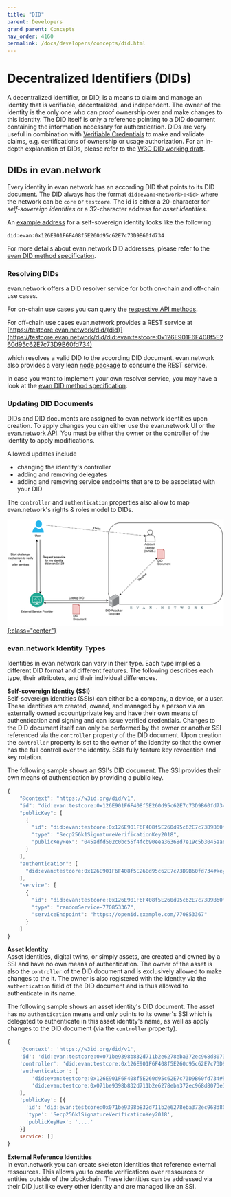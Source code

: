 ```yaml
---
title: "DID"
parent: Developers
grand_parent: Concepts
nav_order: 4160
permalink: /docs/developers/concepts/did.html
---
```


# Decentralized Identifiers (DIDs)
A decentralized identifier, or DID, is a means to claim and manage an identity that is verifiable, decentralized, and independent.
The owner of the identity is the only one who can proof ownership over and make changes to this identity.
The DID itself is only a reference pointing to a DID document containing the information necessary for authentication.
DIDs are very useful in combination with [Verifiable Credentials](https://www.w3.org/TR/vc-data-model/) to make and validate claims, e.g. certifications of ownership or usage authorization.
For an in-depth explanation of DIDs, please refer to the [W3C DID working draft](https://w3c.github.io/did-core).

## DIDs in evan.network

Every identity in evan.network has an according DID that points to its DID document. The DID always has the format `did:evan:<network>:<id>` where the network can be `core` or `testcore`. The id is either a 20-character for *self-sovereign identities* or a 32-character address for *asset identities*.

An [example address](https://testcore.evan.network/did/did:evan:testcore:0x126E901F6F408f5E260d95c62E7c73D9B60fd734) for a self-sovereign identity looks like the following:
```
did:evan:0x126E901F6F408f5E260d95c62E7c73D9B60fd734
```
For more details about evan.network DID addresses, please refer to the [evan DID method specification](https://github.com/evannetwork/concepts/blob/master/DID/did_method_spec_draft.md).

### Resolving DIDs
evan.network offers a DID resolver service for both on-chain and off-chain use cases.

For on-chain use cases you can query the [respective API methods](https://api-blockchain-core.readthedocs.io/en/latest/profile/did-resolver.html).

For off-chain use cases evan.network provides a REST service at
[https://testcore.evan.network/did/{did}](https://testcore.evan.network/did/did:evan:testcore:0x126E901F6F408f5E260d95c62E7c73D9B60fd734)

which resolves a valid DID to the according DID document. evan.network also provides a very lean [node package](https://github.com/evannetwork/did-resolver) to consume the REST service.

In case you want to implement your own resolver service, you may have a look at the [evan DID method specification](https://github.com/evannetwork/concepts/blob/master/DID/did_method_spec_draft.md).

### Updating DID Documents
DIDs and DID documents are assigned to evan.network identities upon creation.
To apply changes you can either use the evan.network UI or the [evan.network API](https://github.com/evannetwork/api-blockchain-core).
You must be either the owner or the controller of the identity to apply modifications.

Allowed updates include
- changing the identity's controller
- adding and removing delegates
- adding and removing service endpoints that are to be associated with your DID

The `controller` and `authentication` properties also allow to map evan.network's rights & roles model to DIDs.

[![did concept](/docs/4000_developers/4100_concepts/img/did_concept.png){:class="center"}](/docs/4000_developers/4100_concepts/img/did_concept.png)


### evan.network Identity Types
Identities in evan.network can vary in their type.
Each type implies a different DID format and different features.
The following describes each type, their attributes, and their individual differences.

**Self-sovereign Identity (SSI)**<br>
Self-sovereign identities (SSIs) can either be a company, a device, or a user. These identities are created, owned, and managed by a person via an externally owned account/private key and have their own means of authentication and signing and can issue verified credentials. Changes to the DID document itself can only be performed by the owner or another SSI referenced via the `controller` property of the DID document. Upon creation the `controller` property is set to the owner of the identity so that the owner has the full controll over the identity. SSIs fully feature key revocation and key rotation.

The following sample shows an SSI's DID document. The SSI provides their own means of authentication by providing a public key.
```js
{
    "@context": "https://w3id.org/did/v1",
    "id": "did:evan:testcore:0x126E901F6F408f5E260d95c62E7c73D9B60fd734",
    "publicKey": [
      {
        "id": "did:evan:testcore:0x126E901F6F408f5E260d95c62E7c73D9B60fd734#key-1",
        "type": "Secp256k1SignatureVerificationKey2018",
        "publicKeyHex": "045adfd502c0bc55f4fcb90eea36368d7e19c5b3045aa6f51dfa3699046e9751251d21bc6bdd06c1ff0014fcbbf9f1d83c714434f2b33d713aaf46760f2d53f10d"
      }
    ],
    "authentication": [
      "did:evan:testcore:0x126E901F6F408f5E260d95c62E7c73D9B60fd734#key-1"
    ],
    "service": [
      {
        "id": "did:evan:testcore:0x126E901F6F408f5E260d95c62E7c73D9B60fd734#randomService",
        "type": "randomService-770853367",
        "serviceEndpoint": "https://openid.example.com/770853367"
      }
    ]
}
```

**Asset Identity**<br>
Asset identities, digital twins, or simply assets, are created and owned by a SSI and have no own means of authentication. The owner of the asset is also the `controller` of the DID document and is exclusively allowed to make changes to the it. The owner is also registered with the identity via the `authentication` field of the DID document and is thus allowed to authenticate in its name.

The following sample shows an asset identity's DID document. The asset has no `authentication` means and only points to its owner's SSI which is delegated to authenticate in this asset identity's name, as well as apply changes to the DID document (via the `controller` property).

```js
{
    '@context': 'https://w3id.org/did/v1',
    'id': 'did:evan:testcore:0x071be9398b832d711b2e6278eba372ec968d8073e33a9cac9289c3ed06fc0701',
    'controller': 'did:evan:testcore:0x126E901F6F408f5E260d95c62E7c73D9B60fd734',
    'authentication': [
        'did:evan:testcore:0x126E901F6F408f5E260d95c62E7c73D9B60fd734#key-1',
        'did:evan:testcore:0x071be9398b832d711b2e6278eba372ec968d8073e33a9cac9289c3ed06fc0701#key-1'
    ],
    'publicKey': [{
      'id': 'did:evan:testcore:0x071be9398b832d711b2e6278eba372ec968d8073e33a9cac9289c3ed06fc0701#key-1',
      'type': 'Secp256k1SignatureVerificationKey2018',
      'publicKeyHex': '....'
    }]
    service: []
}
```

**External Reference Identities**<br>
In evan.network you can create skeleton identities that reference external ressources. This allows you to create verifications over ressources or entities outside of the blockchain. These identities can be addressed via their DID just like every other identity and are managed like an SSI.
